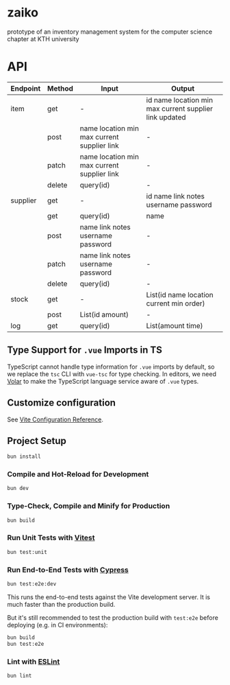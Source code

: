 # zaiko

prototype of an inventory management system for the computer science chapter at KTH university

# API

| Endpoint      | Method       | Input                                       | Output                                                   |
|---------------|--------------|---------------------------------------------|----------------------------------------------------------|
| item          | get          | -                                           | id name location min max current supplier link updated   |
|               | post         | name location min max current supplier link | -                                                        |
|               | patch        | name location min max current supplier link | -                                                        |
|               | delete       | query(id)                                   | -                                                        |
| supplier      | get          | -                                           | id name link notes username password                     |
|               | get          | query(id)                                   | name                                                     |
|               | post         | name link notes username password           | -                                                        |
|               | patch        | name link notes username password           | -                                                        |
|               | delete       | query(id)                                   | -                                                        |
| stock         | get          | -                                           | List(id name location current min order)                 |
|               | post         | List(id amount)                             | -                                                        |
| log           | get          | query(id)                                   | List(amount time)                                        |

## Type Support for `.vue` Imports in TS

TypeScript cannot handle type information for `.vue` imports by default, so we replace the `tsc` CLI with `vue-tsc` for type checking. In editors, we need [Volar](https://marketplace.visualstudio.com/items?itemName=Vue.volar) to make the TypeScript language service aware of `.vue` types.

## Customize configuration

See [Vite Configuration Reference](https://vite.dev/config/).

## Project Setup

```sh
bun install
```

### Compile and Hot-Reload for Development

```sh
bun dev
```

### Type-Check, Compile and Minify for Production

```sh
bun build
```

### Run Unit Tests with [Vitest](https://vitest.dev/)

```sh
bun test:unit
```

### Run End-to-End Tests with [Cypress](https://www.cypress.io/)

```sh
bun test:e2e:dev
```

This runs the end-to-end tests against the Vite development server.
It is much faster than the production build.

But it's still recommended to test the production build with `test:e2e` before deploying (e.g. in CI environments):

```sh
bun build
bun test:e2e
```

### Lint with [ESLint](https://eslint.org/)

```sh
bun lint
```
